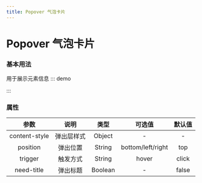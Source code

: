 ```yaml
---
title: Popover 气泡卡片
---
```

# Popover 气泡卡片
### 基本用法
用于展示元素信息
::: demo

<template>
       <v-popover>
         <template slot="content">
           I'm content
         </template>  
         <v-button>Show up</v-button>
       </v-popover>
       <v-popover need-title position="bottom">
         <template slot="title">
           I'm title
         </template>
         <template slot="content">
           I'm Content
         </template>  
         <v-button>With title</v-button>
       </v-popover> 
       <v-popover trigger="hover" position="left">
         <template slot="content">
           I'm Content
         </template>  
         <v-button>Trigger with hover</v-button>
       </v-popover> 
       <v-popover trigger="hover" position="right">
         <template slot="content">
           I'm Content
         </template>  
         <v-button>Diffrent position</v-button>
       </v-popover> 
      <v-popover :content-styles="styleObj">
        <template slot="content">
          我是内容
        </template>  
        <v-button>自定义样式</v-button>
      </v-popover>          
</template>

<script>
import Button from '../../src/basic/button.vue'
import Popover from '../../src/popover/popover.vue'
export default {
    data(){
        return {
           styleObj:{
                color:'lightblue',
                padding:'20px'
           }
        }
    },
    components: {
        'v-button': Button,   
        'v-popover': Popover,
    }
}
</script>
:::

### 属性
| 参数 | 说明 | 类型 | 可选值 | 默认值 |
| :---: | :----: | :----: | :----: | :----: |
| content-style | 弹出层样式 | Object | - | - |
| position | 弹出位置 | String | bottom/left/right | top |
| trigger  | 触发方式  | String | hover | click |
| need-title  | 弹出标题  | Boolean | - | false |